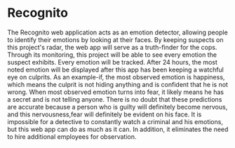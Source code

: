 # Recognito
The Recognito web application acts as an emotion detector, 
allowing people to identify their emotions by looking at their faces.
               By keeping suspects on this project's radar, the web app will serve 
               as a truth-finder for the cops. Through its monitoring, this project
                will be able to see every emotion the suspect exhibits. Every 
                emotion will be tracked. After 24 hours, the most noted emotion 
                will be displayed after this app has been keeping a watchful eye 
                on culprits. As an example-if, the most observed emotion is 
                happiness, which means the culprit is not hiding anything and 
                is confident that he is not wrong. When most observed emotion 
                turns into fear, it likely means he has a secret and is not 
                telling anyone. There is no doubt that these predictions are 
                accurate because a person who is guilty will definitely become 
                nervous, and this nervousness,fear will definitely be evident on 
                his face. It is impossible for a detective to constantly watch a 
                criminal and his emotions, but this web app can do as much as it 
                can. In addition, it eliminates the need to hire additional employees
                 for observation. 